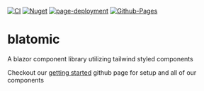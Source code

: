[![CI](https://github.com/Unskilledcrab/blatomic/actions/workflows/CI.yml/badge.svg)](https://github.com/Unskilledcrab/blatomic/actions/workflows/CI.yml)
[![Nuget](https://github.com/Unskilledcrab/blatomic/actions/workflows/Nuget.yml/badge.svg)](https://github.com/Unskilledcrab/blatomic/actions/workflows/Nuget.yml)
[![page-deployment](https://github.com/Unskilledcrab/blatomic/actions/workflows/pages/pages-build-deployment/badge.svg)](https://github.com/Unskilledcrab/blatomic/actions/workflows/pages/pages-build-deployment)
[![Github-Pages](https://github.com/Unskilledcrab/blatomic/actions/workflows/Github-Pages.yml/badge.svg)](https://github.com/Unskilledcrab/blatomic/actions/workflows/Github-Pages.yml)

# blatomic
A blazor component library utilizing tailwind styled components

 Checkout our [getting started](https://unskilledcrab.github.io/blatomic/) github page for setup and all of our components